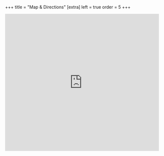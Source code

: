+++
title = "Map & Directions"
[extra]
left = true 
order = 5
+++

<iframe style="width: 100%; height: 450px; border: none;" src="https://www.google.com/maps/embed?pb=!1m14!1m8!1m3!1d26781.206024821513!2d-117.261362!3d32.960229!3m2!1i1024!2i768!4f13.1!3m3!1m2!1s0x80dc08b24db11afd%3A0x861c34d65ae97351!2s944+Camino+Del+Mar%2C+Del+Mar%2C+CA+92014!5e0!3m2!1sen!2sus!4v1541338567050"></iframe>
